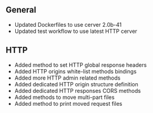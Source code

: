 ## General
- Updated Dockerfiles to use cerver 2.0b-41
- Updated test workflow to use latest HTTP cerver

## HTTP
- Added method to set HTTP global response headers
- Added HTTP origins white-list methods bindings
- Added more HTTP admin related methods
- Added dedicated HTTP origin structure definition
- Added dedicated HTTP responses CORS methods
- Added methods to move multi-part files
- Added method to print moved request files
